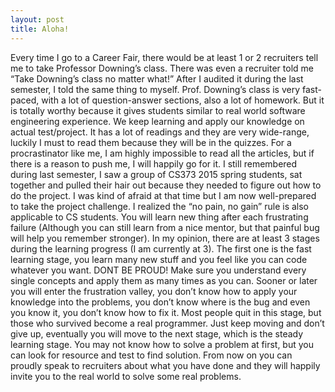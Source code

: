 ```yaml
---
layout: post
title: Aloha!
---
```


  Every time I go to a Career Fair, there would be at least 1 or 2 recruiters tell me to take Professor Downing’s class. There was even a recruiter told me “Take Downing’s class no matter what!” After I audited it during the last semester, I told the same thing to myself.
  Prof. Downing’s class is very fast-paced, with a lot of question-answer sections, also a lot of homework. But it is totally worthy because it gives students similar to real world software engineering experience. We keep learning and apply our knowledge on actual test/project.
  It has a lot of readings and they are very wide-range, luckily I must to read them because they will be in the quizzes. For a procrastinator like me, I am highly impossible to read all the articles, but if there is a reason to push me, I will happily go for it.
  I still remembered during last semester, I saw a group of CS373 2015 spring students, sat together and pulled their hair out because they needed to figure out how to do the project. I was kind of afraid at that time but I am now well-prepared to take the project challenge. I realized the “no pain, no gain” rule is also applicable to CS students. You will learn new thing after each frustrating failure (Although you can still learn from a nice mentor, but that painful bug will help you remember stronger).
  In my opinion, there are at least 3 stages during the learning progress (I am currently at 3). The first one is the fast learning stage, you learn many new stuff and you feel like you can code whatever you want. DONT BE PROUD! Make sure you understand every single concepts and apply them as many times as you can. Sooner or later you will enter the frustration valley, you don’t know how to apply your knowledge into the problems, you don’t know where is the bug and even you know it, you don’t know how to fix it. Most people quit in this stage, but those who survived become a real programmer. Just keep moving and don’t give up, eventually you will move to the next stage, which is the steady learning stage. You may not know how to solve a problem at first, but you can look for resource and test to find solution. From now on you can proudly speak to recruiters about what you have done and they will happily invite you to the real world to solve some real problems.
